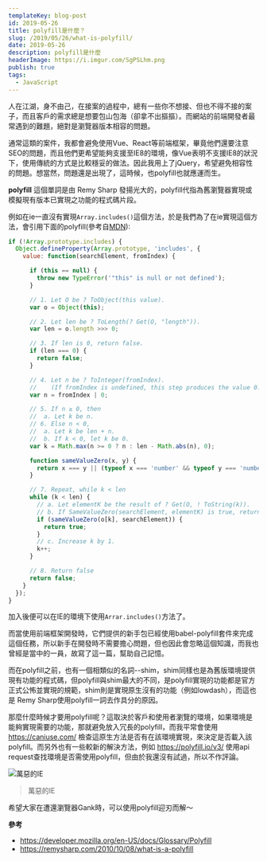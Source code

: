 ```yaml
---
templateKey: blog-post
id: 2019-05-26
title: polyfill是什麼？
slug: /2019/05/26/what-is-polyfill/
date: 2019-05-26
description: polyfill是什麼
headerImage: https://i.imgur.com/SgPSLhm.png
publish: true
tags:
  - JavaScript
---
```


人在江湖，身不由己，在接案的過程中，總有一些你不想接、但也不得不接的案子，而且客戶的需求總是想要包山包海（卻拿不出摳摳）。而網站的前端開發者最常遇到的難題，絕對是瀏覽器版本相容的問題。

通常這類的案件，我都會避免使用Vue、React等前端框架，畢竟他們還要注意SEO的問題，而且他們更希望能夠支援至IE8的環境，像Vue表明不支援IE8的狀況下，使用傳統的方式是比較穩妥的做法。因此我用上了jQuery，希望避免相容性的問題。想當然，問題還是出現了，這時候，也polyfill也就應運而生。

**polyfill** 這個單詞是由 Remy Sharp 發揚光大的，polyfill代指為舊瀏覽器實現或模擬現有版本已實現之功能的程式碼片段。

例如在ie一直沒有實現`Array.includes()`這個方法，於是我們為了在ie實現這個方法，會引用下面的polyfill(參考自[MDN](https://developer.mozilla.org/zh-TW/docs/Web/JavaScript/Reference/Global_Objects/Array/includes)):
```javascript
if (!Array.prototype.includes) {
  Object.defineProperty(Array.prototype, 'includes', {
    value: function(searchElement, fromIndex) {

      if (this == null) {
        throw new TypeError('"this" is null or not defined');
      }

      // 1. Let O be ? ToObject(this value).
      var o = Object(this);

      // 2. Let len be ? ToLength(? Get(O, "length")).
      var len = o.length >>> 0;

      // 3. If len is 0, return false.
      if (len === 0) {
        return false;
      }

      // 4. Let n be ? ToInteger(fromIndex).
      //    (If fromIndex is undefined, this step produces the value 0.)
      var n = fromIndex | 0;

      // 5. If n ≥ 0, then
      //  a. Let k be n.
      // 6. Else n < 0,
      //  a. Let k be len + n.
      //  b. If k < 0, let k be 0.
      var k = Math.max(n >= 0 ? n : len - Math.abs(n), 0);

      function sameValueZero(x, y) {
        return x === y || (typeof x === 'number' && typeof y === 'number' && isNaN(x) && isNaN(y));
      }

      // 7. Repeat, while k < len
      while (k < len) {
        // a. Let elementK be the result of ? Get(O, ! ToString(k)).
        // b. If SameValueZero(searchElement, elementK) is true, return true.
        if (sameValueZero(o[k], searchElement)) {
          return true;
        }
        // c. Increase k by 1.
        k++;
      }

      // 8. Return false
      return false;
    }
  });
}
```
加入後便可以在IE的環境下使用`Arrar.includes()`方法了。

而當使用前端框架開發時，它們提供的新手包已經使用babel-polyfill套件來完成這個任務，所以新手在開發時不需要擔心問題，但也因此會忽略這個知識，而我也曾經是當中的一員，故寫了這一篇，幫助自己記憶。

而在polyfill之前，也有一個相類似的名詞--shim，shim同樣也是為舊版環境提供現有功能的程式碼，但polyfill與shim最大的不同，是polyfill實現的功能都是官方正式公怖並實現的規範，shim則是實現原生沒有的功能（例如lowdash），而這也是 Remy Sharp使用polyfill一詞去作具分的原因。

那麼什麼時候才要用polyfill呢？這取決於客戶和使用者瀏覽的環境，如果環境是能夠實現需要的功能，那就避免放入冗長的polyfill，而我平常會使用 https://caniuse.com/ 檢查這原生方法是否有在該環境實現，來決定是否載入該polyfill。而另外也有一些較新的解決方法，例如 https://polyfill.io/v3/ 使用api request查找環境是否需使用polyfill，但由於我還沒有試過，所以不作評論。

![萬惡的IE](https://i.imgur.com/SgPSLhm.png)
> 萬惡的IE

希望大家在遭還瀏覽器Gank時，可以使用polyfill迎刃而解～

**參考**
- https://developer.mozilla.org/en-US/docs/Glossary/Polyfill
- https://remysharp.com/2010/10/08/what-is-a-polyfill